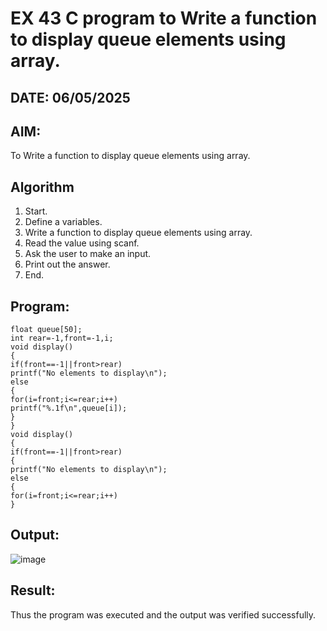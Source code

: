 # EX 43 C program to Write a function to display queue elements using array.
## DATE: 06/05/2025
## AIM:
To Write a function to display queue elements using array.

## Algorithm
1. Start.
2. Define a variables.
3. Write a function to display queue elements using array.
4. Read the value using scanf.
5. Ask the user to make an input.
6. Print out the answer.
7. End.
     

## Program:
```
float queue[50];
int rear=-1,front=-1,i; 
void display()
{
if(front==-1||front>rear) 
printf("No elements to display\n"); 
else
{
for(i=front;i<=rear;i++) 
printf("%.1f\n",queue[i]);
}
}
void display()
{
if(front==-1||front>rear)
{
printf("No elements to display\n");
else
{
for(i=front;i<=rear;i++)
}

```

## Output:

![image](https://github.com/user-attachments/assets/a0a279d8-2b03-4e96-a470-597a3b74a740)


## Result:
Thus the program was executed and the output was verified successfully.
